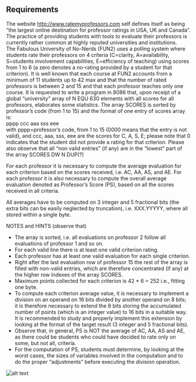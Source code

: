 ## Requirements
The website http://www.ratemyprofessors.com self defines itself as being “the largest online destination for professor
ratings in USA, UK and Canada”. The practice of providing students with tools to evaluate their professors is currently
rather common at highly reputed universities and institutions.  
The Fabulous University of No-Nerds (FUN2) uses a
polling system where students rate their professors on 4 criteria (C=clarity, A=availability, S=students involvement
capabilities, E=efficiency of teaching) using scores from 1 to 6 (a zero denotes a no-rating provided by a student for
that criterion). It is well known that each course at FUN2 accounts from a minimum of 11 students up to 42 max and
that the number of rated professors is between 2 and 15 and that each professor teaches only one course. It is requested
to write a program in 8086 that, upon receipt of a global “university” array of N EQU 630 elements with all scores for
all professors, elaborates some statistics. The array SCORES is sorted by professor’s code (from 1 to 15) and the
format of one entry of scores array is:  
pppp ccc aaa sss eee  
with pppp=professor’s code, from 1 to 15 (0000 means that the entry is not valid), and ccc, aaa, sss, eee are the scores
for C, A, S, E; please note that 0 indicates that the student did not provide a rating for that criterion. Please also
observe that all “non valid entries” (if any) are in the “lowest” part of the array SCORES DW N DUP(?)

For each professor it is necessary to compute the average evaluation for each criterion based on the scores received,
i.e. AC, AA, AS, and AE. For each professor it is also necessary to compute the overall average evaluation denoted as
Professor’s Score (PS), based on all the scores received in all criteria.

All averages have to be computed on 3 integer and 5 fractional bits (the extra bits can be easily neglected by
truncation), i.e. XXX.YYYYY, where all stored within a single byte.

NOTES and HINTS (observe that)
* The array is sorted, i.e. all evaluations on professor 2 follow all evaluations of professor 1 and so on.
* For each valid line there is at least one valid criterion rating.
* Each professor has at least one valid evaluation for each single criterion.
* Right after the last evaluation row of professor 15 the rest of the array is filled with non-valid entries, which
are therefore concentrated (if any) at the higher row indexes of the array SCORES.
* Maximum points collected for each criterion is 42 * 6 = 252 i.e., fitting one byte.
* To compute each criterion average value, it is necessary to implement a division on an operand on 16
bits divided by another operand on 8 bits; it is therefore necessary to extend the 8 bits storing the
accumulated number of points (which is an integer value) to 16 bits in a suitable way. It is
recommended to study and properly implement this extension by looking at the format of the target
result (3 integer and 5 fractional bits).
* Observe that, in general, PS is NOT the average of AC, AA, AS and AE, as there could be students who could
have decided to rate only on some, but not all, criteria.
* For the computation of PS, students must determine, by looking at the worst cases, the sizes of variables
involved in the computation and to do the proper “adjustments” before executing the division operation.

![alt text](https://github.com/ChristianPalmiero/Fabulous-University-of-No-Nerds/Example.png "Example")
